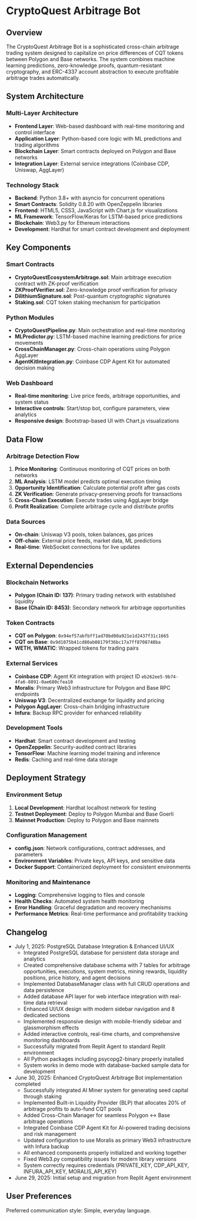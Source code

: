# CryptoQuest Arbitrage Bot

## Overview

The CryptoQuest Arbitrage Bot is a sophisticated cross-chain arbitrage trading system designed to capitalize on price differences of CQT tokens between Polygon and Base networks. The system combines machine learning predictions, zero-knowledge proofs, quantum-resistant cryptography, and ERC-4337 account abstraction to execute profitable arbitrage trades automatically.

## System Architecture

### Multi-Layer Architecture
- **Frontend Layer**: Web-based dashboard with real-time monitoring and control interface
- **Application Layer**: Python-based core logic with ML predictions and trading algorithms
- **Blockchain Layer**: Smart contracts deployed on Polygon and Base networks
- **Integration Layer**: External service integrations (Coinbase CDP, Uniswap, AggLayer)

### Technology Stack
- **Backend**: Python 3.8+ with asyncio for concurrent operations
- **Smart Contracts**: Solidity 0.8.20 with OpenZeppelin libraries
- **Frontend**: HTML5, CSS3, JavaScript with Chart.js for visualizations
- **ML Framework**: TensorFlow/Keras for LSTM-based price predictions
- **Blockchain**: Web3.py for Ethereum interactions
- **Development**: Hardhat for smart contract development and deployment

## Key Components

### Smart Contracts
- **CryptoQuestEcosystemArbitrage.sol**: Main arbitrage execution contract with ZK-proof verification
- **ZKProofVerifier.sol**: Zero-knowledge proof verification for privacy
- **DilithiumSignature.sol**: Post-quantum cryptographic signatures
- **Staking.sol**: CQT token staking mechanism for participation

### Python Modules
- **CryptoQuestPipeline.py**: Main orchestration and real-time monitoring
- **MLPredictor.py**: LSTM-based machine learning predictions for price movements
- **CrossChainManager.py**: Cross-chain operations using Polygon AggLayer
- **AgentKitIntegration.py**: Coinbase CDP Agent Kit for automated decision making

### Web Dashboard
- **Real-time monitoring**: Live price feeds, arbitrage opportunities, and system status
- **Interactive controls**: Start/stop bot, configure parameters, view analytics
- **Responsive design**: Bootstrap-based UI with Chart.js visualizations

## Data Flow

### Arbitrage Detection Flow
1. **Price Monitoring**: Continuous monitoring of CQT prices on both networks
2. **ML Analysis**: LSTM model predicts optimal execution timing
3. **Opportunity Identification**: Calculate potential profit after gas costs
4. **ZK Verification**: Generate privacy-preserving proofs for transactions
5. **Cross-Chain Execution**: Execute trades using AggLayer bridge
6. **Profit Realization**: Complete arbitrage cycle and distribute profits

### Data Sources
- **On-chain**: Uniswap V3 pools, token balances, gas prices
- **Off-chain**: External price feeds, market data, ML predictions
- **Real-time**: WebSocket connections for live updates

## External Dependencies

### Blockchain Networks
- **Polygon (Chain ID: 137)**: Primary trading network with established liquidity
- **Base (Chain ID: 8453)**: Secondary network for arbitrage opportunities

### Token Contracts
- **CQT on Polygon**: `0x94ef57abfbff1ad70bd00a921e1d2437f31c1665`
- **CQT on Base**: `0x9d1075b41cd80ab08179f36bc17a7ff8708748ba`
- **WETH, WMATIC**: Wrapped tokens for trading pairs

### External Services
- **Coinbase CDP**: Agent Kit integration with project ID `eb262ee5-9b74-4fa6-8891-0ae680cfea10`
- **Moralis**: Primary Web3 infrastructure for Polygon and Base RPC endpoints
- **Uniswap V3**: Decentralized exchange for liquidity and pricing
- **Polygon AggLayer**: Cross-chain bridging infrastructure
- **Infura**: Backup RPC provider for enhanced reliability

### Development Tools
- **Hardhat**: Smart contract development and testing
- **OpenZeppelin**: Security-audited contract libraries
- **TensorFlow**: Machine learning model training and inference
- **Redis**: Caching and real-time data storage

## Deployment Strategy

### Environment Setup
1. **Local Development**: Hardhat localhost network for testing
2. **Testnet Deployment**: Deploy to Polygon Mumbai and Base Goerli
3. **Mainnet Production**: Deploy to Polygon and Base mainnets

### Configuration Management
- **config.json**: Network configurations, contract addresses, and parameters
- **Environment Variables**: Private keys, API keys, and sensitive data
- **Docker Support**: Containerized deployment for consistent environments

### Monitoring and Maintenance
- **Logging**: Comprehensive logging to files and console
- **Health Checks**: Automated system health monitoring
- **Error Handling**: Graceful degradation and recovery mechanisms
- **Performance Metrics**: Real-time performance and profitability tracking

## Changelog
- July 1, 2025: PostgreSQL Database Integration & Enhanced UI/UX
  - Integrated PostgreSQL database for persistent data storage and analytics
  - Created comprehensive database schema with 7 tables for arbitrage opportunities, executions, system metrics, mining rewards, liquidity positions, price history, and agent decisions
  - Implemented DatabaseManager class with full CRUD operations and data persistence
  - Added database API layer for web interface integration with real-time data retrieval
  - Enhanced UI/UX design with modern sidebar navigation and 8 dedicated sections
  - Implemented responsive design with mobile-friendly sidebar and glassmorphism effects
  - Added interactive controls, real-time charts, and comprehensive monitoring dashboards
  - Successfully migrated from Replit Agent to standard Replit environment
  - All Python packages including psycopg2-binary properly installed
  - System works in demo mode with database-backed sample data for development
- June 30, 2025: Enhanced CryptoQuest Arbitrage Bot implementation completed
  - Successfully integrated AI Miner system for generating seed capital through staking
  - Implemented Built-in Liquidity Provider (BLP) that allocates 20% of arbitrage profits to auto-fund CQT pools
  - Added Cross-Chain Manager for seamless Polygon ↔ Base arbitrage operations
  - Integrated Coinbase CDP Agent Kit for AI-powered trading decisions and risk management
  - Updated configuration to use Moralis as primary Web3 infrastructure with Infura backup
  - All enhanced components properly initialized and working together
  - Fixed Web3.py compatibility issues for modern library versions
  - System correctly requires credentials (PRIVATE_KEY, CDP_API_KEY, INFURA_API_KEY, MORALIS_API_KEY)
- June 29, 2025: Initial setup and migration from Replit Agent environment

## User Preferences

Preferred communication style: Simple, everyday language.